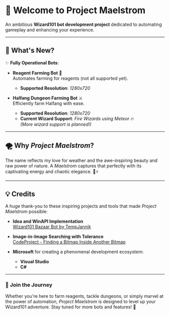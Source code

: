 # 🌊 **Welcome to Project Maelstrom**  
An ambitious **Wizard101 bot development project** dedicated to automating gameplay and enhancing your experience.

---

## 🌟 **What's New?**  

✨ **Fully Operational Bots**:  
- **Reagent Farming Bot** 🧪  
   Automates farming for reagents (not all supported yet).  
   - **Supported Resolution**: *1280x720*

- **Halfang Dungeon Farming Bot** ⚔️  
   Efficiently farm Halfang with ease.  
   - **Supported Resolution**: *1280x720*  
   - **Current Wizard Support**: *Fire Wizards using Meteor* 🔥  
     *(More wizard support is planned!)*  

---

## 🌪️ **Why *Project Maelstrom*?**  
The name reflects my love for weather and the awe-inspiring beauty and raw power of nature. A *Maelstrom* captures that perfectly with its captivating energy and chaotic elegance. 🌊⚡

---

## 💡 **Credits**  

A huge thank-you to these inspiring projects and tools that made *Project Maelstrom* possible:  

- **Idea and WinAPI Implementation**  
   [Wizard101 Bazaar Bot by TempJannik](https://github.com/TempJannik/Wizard101-Bazaar-Bot)  

- **Image-in-Image Searching with Tolerance**  
   [CodeProject - Finding a Bitmap Inside Another Bitmap](https://www.codeproject.com/Articles/38619/Finding-a-Bitmap-contained-inside-another-Bitmap)  

- **Microsoft** for creating a phenomenal development ecosystem:  
   - **Visual Studio**  
   - **C#**  

---

### 🚀 **Join the Journey**  
Whether you're here to farm reagents, tackle dungeons, or simply marvel at the power of automation, *Project Maelstrom* is designed to level up your Wizard101 adventure. Stay tuned for more bots and features! 🌟  

